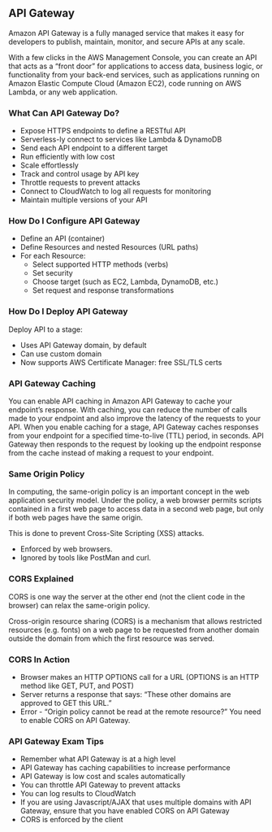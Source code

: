 ## API Gateway

Amazon API Gateway is a fully managed service that makes it easy for developers to publish, maintain, monitor, and secure APIs at any scale.

With a few clicks in the AWS Management Console, you can create an API that acts as a “front door” for applications to access data, business logic, or functionality from your back-end services, such as applications running on Amazon Elastic Compute Cloud (Amazon EC2), code running on AWS Lambda, or any web application.

### What Can API Gateway Do?
- Expose HTTPS endpoints to define a RESTful API
- Serverless-ly connect to services like Lambda & DynamoDB
- Send each API endpoint to a different target
- Run efficiently with low cost
- Scale effortlessly
- Track and control usage by API key
- Throttle requests to prevent attacks
- Connect to CloudWatch to log all requests for monitoring
- Maintain multiple versions of your API

### How Do I Configure API Gateway
- Define an API (container)
- Define Resources and nested Resources (URL paths)
- For each Resource:
  - Select supported HTTP methods (verbs)
  - Set security
  - Choose target (such as EC2, Lambda, DynamoDB, etc.)
  - Set request and response transformations

### How Do I Deploy API Gateway
Deploy API to a stage:
- Uses API Gateway domain, by default
- Can use custom domain
- Now supports AWS Certificate Manager: free SSL/TLS certs

### API Gateway Caching
You can enable API caching in Amazon API Gateway to cache your endpoint’s response. With caching, you can reduce the number of calls made to your endpoint and also improve the latency of the requests to your API. When you enable caching for a stage, API Gateway caches responses from your endpoint for a specified time-to-live (TTL) period, in seconds. API Gateway then responds to the request by looking up the endpoint response from the cache instead of making a request to your endpoint.

### Same Origin Policy
In computing, the same-origin policy is an important concept in the web application security model. Under the policy, a web browser permits scripts contained in a first web page to access data in a second web page, but only if both web pages have the same origin.

This is done to prevent Cross-Site Scripting (XSS) attacks.
- Enforced by web browsers.
- Ignored by tools like PostMan and curl.

### CORS Explained
CORS is one way the server at the other end (not the client code in the browser) can relax the same-origin policy.

Cross-origin resource sharing (CORS) is a mechanism that allows restricted resources (e.g. fonts) on a web page to be requested from another domain outside the domain from which the first resource was served.

### CORS In Action
- Browser makes an HTTP OPTIONS call for a URL (OPTIONS is an HTTP method like GET, PUT, and POST)
- Server returns a response that says: “These other domains are approved to GET this URL.”
- Error - “Origin policy cannot be read at the remote resource?” You need to enable CORS on API Gateway.

### API Gateway Exam Tips
- Remember what API Gateway is at a high level
- API Gateway has caching capabilities to increase performance
- API Gateway is low cost and scales automatically
- You can throttle API Gateway to prevent attacks
- You can log results to CloudWatch
- If you are using Javascript/AJAX that uses multiple domains with API Gateway, ensure that you have enabled CORS on API Gateway
- CORS is enforced by the client